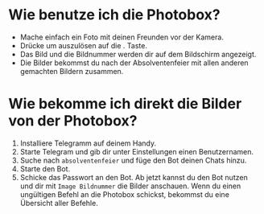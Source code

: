 # Wie benutze ich die Photobox?

- Mache einfach ein Foto mit deinen Freunden vor der Kamera.
- Drücke um auszulösen auf die . Taste.
- Das Bild und die Bildnummer werden dir auf dem Bildschirm angezeigt.
- Die Bilder bekommst du nach der Absolventenfeier mit allen anderen
  gemachten Bildern zusammen.

# Wie bekomme ich direkt die Bilder von der Photobox?

1. Installiere Telegramm auf deinem Handy.
2. Starte Telegram und gib dir unter Einstellungen einen Benutzernamen.
3. Suche nach `absolventenfeier` und füge den Bot deinen Chats hinzu.
4. Starte den Bot.
5. Schicke das Passwort an den Bot.
   Ab jetzt kannst du den Bot nutzen und dir mit `Image Bildnummer`
   die Bilder anschauen. Wenn du einen ungültigen Befehl an die Photobox
   schickst, bekommst du eine Übersicht aller Befehle.
